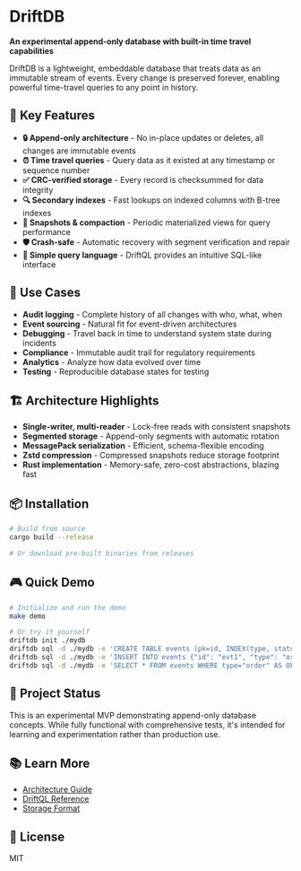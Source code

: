 # DriftDB

**An experimental append-only database with built-in time travel capabilities**

DriftDB is a lightweight, embeddable database that treats data as an immutable stream of events. Every change is preserved forever, enabling powerful time-travel queries to any point in history.

## 🎯 Key Features

- **🔒 Append-only architecture** - No in-place updates or deletes, all changes are immutable events
- **⏰ Time travel queries** - Query data as it existed at any timestamp or sequence number
- **✅ CRC-verified storage** - Every record is checksummed for data integrity
- **🔍 Secondary indexes** - Fast lookups on indexed columns with B-tree indexes
- **📸 Snapshots & compaction** - Periodic materialized views for query performance
- **🛡️ Crash-safe** - Automatic recovery with segment verification and repair
- **📝 Simple query language** - DriftQL provides an intuitive SQL-like interface

## 🚀 Use Cases

- **Audit logging** - Complete history of all changes with who, what, when
- **Event sourcing** - Natural fit for event-driven architectures
- **Debugging** - Travel back in time to understand system state during incidents
- **Compliance** - Immutable audit trail for regulatory requirements
- **Analytics** - Analyze how data evolved over time
- **Testing** - Reproducible database states for testing

## 🏗️ Architecture Highlights

- **Single-writer, multi-reader** - Lock-free reads with consistent snapshots
- **Segmented storage** - Append-only segments with automatic rotation
- **MessagePack serialization** - Efficient, schema-flexible encoding
- **Zstd compression** - Compressed snapshots reduce storage footprint
- **Rust implementation** - Memory-safe, zero-cost abstractions, blazing fast

## 📦 Installation

```bash
# Build from source
cargo build --release

# Or download pre-built binaries from releases
```

## 🎮 Quick Demo

```bash
# Initialize and run the demo
make demo

# Or try it yourself
driftdb init ./mydb
driftdb sql -d ./mydb -e 'CREATE TABLE events (pk=id, INDEX(type, status))'
driftdb sql -d ./mydb -e 'INSERT INTO events {"id": "evt1", "type": "order", "status": "pending"}'
driftdb sql -d ./mydb -e 'SELECT * FROM events WHERE type="order" AS OF "@seq:1"'
```

## 🔬 Project Status

This is an experimental MVP demonstrating append-only database concepts. While fully functional with comprehensive tests, it's intended for learning and experimentation rather than production use.

## 📚 Learn More

- [Architecture Guide](docs/DESIGN.md)
- [DriftQL Reference](docs/DriftQL.md)
- [Storage Format](docs/STORAGE.md)

## 📄 License

MIT
